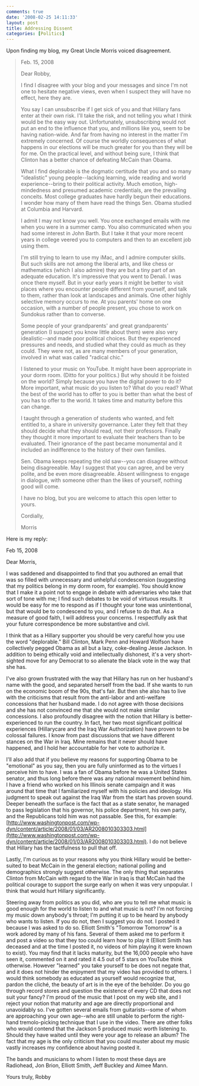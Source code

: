 ```yaml
---
comments: true
date: '2008-02-25 14:11:33'
layout: post
title: Addressing Dissent
categories: [Politics]
---
```


Upon finding my blog, my Great Uncle Morris voiced disagreement.<!--more-->

> Feb. 15, 2008
> 
> Dear Robby,
> 
> I find I disagree with your blog and your messages and since I'm not one to hesitate negative views, even when I suspect they will have no effect, here they are.
>
> You say I can unsubscribe if I get sick of you and that Hillary fans enter at their own risk. I'll take the risk, and not telling you what I think would be the easy way out. Unfortunately, unsubscribing would not put an end to the influence that you, and millions like you, seem to be having nation-wide. And far from having no interest in the matter I'm extremely concerned. Of course the worldly consequences of what happens in our elections will be much greater for you than they will be for me. On the practical level, and without being sure, I think that Clinton has a better chance of defeating McCain than Obama.
> 
> What I find deplorable is the dogmatic certitude that you and so many "idealistic" young people--lacking learning, wide reading and world experience--bring to their political activity. Much emotion, high-mindedness and presumed academic credentials, are the prevailing conceits. Most college graduates have hardly begun their educations. I wonder how many of them have read the things Sen. Obama studied at Columbia and Harvard.
>
> I admit I may not know you well. You once exchanged emails with me when you were in a summer camp. You also communicated when you had some interest in John Barth. But I take it that your more recent years in college veered you to computers and then to an excellent job using them.
>
> I'm still trying to learn to use my iMac, and I admire computer skills. But such skills are not among the liberal arts, and like chess or mathematics (which I also admire) they are but a tiny part of an adequate education. It's impressive that you went to Denali. I was once there myself.  But in your early years it might be better to visit places where you encounter people different from yourself, and talk to them, rather than look at landscapes and animals. One other highly selective memory occurs to me. At you parents' home on one occasion, with a number of people present, you chose to work on Sundokus rather than to converse.
>
> Some people of your grandparents' and great grandparents' generation (I suspect you know little about them) were also very idealistic--and made poor political choices. But they experienced pressures and needs, and studied what they could as much as they could. They were not, as are many members of your generation, involved in what was called "radical chic."
>
> I listened to your music on YouTube. It might have been appropriate in your dorm room. (Ditto for your politics.) But why should it be foisted on the world? Simply because you have the digital power to do it? More important, what music do you listen to? What do you read? What the best of the world has to offer to you is better than what the best of you has to offer to the world. It takes time and maturity before this can change.
>
> I taught through a generation of students who wanted, and felt entitled to, a share in university governance. Later they felt that they should decide what they should read, not their professors. Finally they thought it more important to evaluate their teachers than to be evaluated. Their ignorance of the past became monumental and it included an indifference to the history of their own families.
>
> Sen. Obama keeps repeating the old saw--you can disagree without being disagreeable. May I suggest that you can agree, and be very polite, and be even more disagreeable. Absent willingness to engage in dialogue, with someone other than the likes of yourself, nothing good will come.
>
> I have no blog, but you are welcome to attach this open letter to yours.
>
> Cordially,
>
> Morris

Here is my reply:

Feb 15, 2008

Dear Morris,

I was saddened and disappointed to find that you authored an email that was so filled with unnecessary and unhelpful condescension (suggesting that my politics belong in my dorm room, for example). You should know that I make it a point not to engage in debate with adversaries who take that sort of tone with me; I find such debates to be void of virtuous results. It would be easy for me to respond as if I thought your tone was unintentional, but that would be to condescend to you, and I refuse to do that. As a measure of good faith, I will address your concerns. I respectfully ask that your future correspondence be more substantive and civil.

I think that as a Hillary supporter you should be very careful how you use the word "deplorable." Bill Clinton, Mark Penn and Howard Wolfson have collectively pegged Obama as all but a lazy, coke-dealing Jesse Jackson. In addition to being ethically void and intellectually dishonest, it's a very short-sighted move for any Democrat to so alienate the black vote in the way that she has.

I've also grown frustrated with the way that Hillary has run on her husband's name with the good, and separated herself from the bad. If she wants to run on the economic boom of the 90s, that's fair. But then she also has to live with the criticisms that result from the anti-labor and anti-welfare concessions that her husband made. I do not agree with those decisions and she has not convinced me that she would not make similar concessions. I also profoundly disagree with the notion that Hillary is better-experienced to run the country. In fact, her two most significant political experiences (Hillarycare and the Iraq War Authorization) have proven to be colossal failures. I know from past discussions that we have different stances on the War in Iraq. Mine remains that it never should have happened, and I hold her accountable for her vote to authorize it.

I'll also add that if you believe my reasons for supporting Obama to be "emotional" as you say, then you are fully uninformed as to the virtues I perceive him to have. I was a fan of Obama before he was a United States senator, and thus long before there was any national movement behind him. I have a friend who worked on his Illinois senate campaign and it was around that time that I familiarized myself with his policies and ideology. His judgment to speak out against the Iraq War from the start has proven sound. Deeper beneath the surface is the fact that as a state senator, he managed to pass legislation that his governor, his police department, his own party, and the Republicans told him was not passable. See this, for example: [http://www.washingtonpost.com/wp-dyn/content/article/2008/01/03/AR2008010303303.html](http://www.washingtonpost.com/wp-dyn/content/article/2008/01/03/AR2008010303303.html). I do not believe that Hillary has the tactfulness to pull that off.

Lastly, I'm curious as to your reasons why you think Hillary would be better-suited to beat McCain in the general election; national polling and demographics strongly suggest otherwise. The only thing that separates Clinton from McCain with regard to the War in Iraq is that McCain had the political courage to support the surge early on when it was very unpopular. I think that would hurt Hillary significantly.

Steering away from politics as you did, who are you to tell me what music is good enough for the world to listen to and what music is not? I'm not forcing my music down anybody's throat; I'm putting it up to be heard by anybody who wants to listen. If you do not, then I suggest you do not. I posted it because I was asked to do so. Elliott Smith's "Tomorrow Tomorrow" is a work adored by many of his fans. Several of them asked me to perform it and post a video so that they too could learn how to play it (Elliott Smith has deceased and at the time I posted it, no videos of him playing it were known to exist). You may find that it lacks maturity, but the 16,000 people who have seen it, commented on it and rated it 4.5 out of 5 stars on YouTube think otherwise. However "learned" you take yourself to be does not negate that, and it does not hinder the enjoyment that my video has provided to others. I would think somebody as educated as yourself would recognize that, pardon the cliché, the beauty of art is in the eye of the beholder. Do you go through record stores and question the existence of every CD that does not suit your fancy? I'm proud of the music that I post on my web site, and I reject your notion that maturity and age are directly proportional and unavoidably so. I've gotten several emails from guitarists--some of whom are approaching your own age--who are still unable to perform the right-hand tremolo-picking technique that I use in the video. There are other folks who would contend that the Jackson 5 produced music worth listening to. Should they have waited until they were your age to release an album? The fact that my age is the only criticism that you could muster about my music vastly increases my confidence about having posted it.

The bands and musicians to whom I listen to most these days are Radiohead, Jon Brion, Elliott Smith, Jeff Buckley and Aimee Mann.

Yours truly,
Robby
